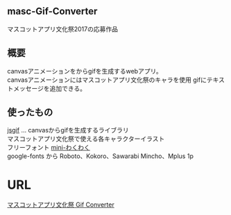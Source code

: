## masc-Gif-Converter

マスコットアプリ文化祭2017の応募作品

## 概要
canvasアニメーションをからgifを生成するwebアプリ。  
canvasアニメーションにはマスコットアプリ文化祭のキャラを使用
gifにテキストメッセージを追加できる。

## 使ったもの
[jsgif](https://github.com/antimatter15/jsgif) ... canvasからgifを生成するライブラリ  
マスコットアプリ文化祭で使える各キャラクターイラスト  
フリーフォント [mini-わくわく](http://mini-design.jp/font/mini-wakuwaku.html)  
google-fonts から Roboto、Kokoro、Sawarabi Mincho、Mplus 1p

# URL
[マスコットアプリ文化祭 Gif Converter](mkan.me/mcac-Gif-Converter)
